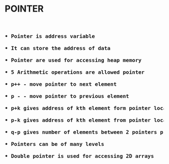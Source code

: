 <h1>POINTER</h1>

<pre>
<h3>
• Pointer is address variable                     <br>
• It can store the address of data<br>
• Pointer are used for accessing heap memory<br>
• 5 Arithmetic operations are allowed pointer<br>
• p++ - move pointer to next element<br>
• p - - move pointer to previous element<br>
• p+k gives address of kth element form pointer location to right<br>
• p-k gives address of kth element from pointer location to left<br>
• q-p gives number of elements between 2 pointers p and q<br>
• Pointers can be of many levels<br>
• Double pointer is used for accessing 2D arrays<br>
</h3>
</pre>
